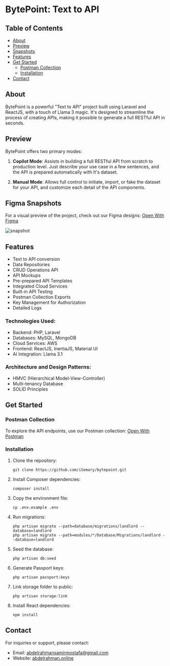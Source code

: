 # BytePoint: Text to API

## Table of Contents

-   [About](#about)
-   [Preview](#preview)
-   [Snapshots](#figma-snapshots)
-   [Features](#features)
-   [Get Started](#get-started)
    -   [Postman Collection](#postman-collection)
    -   [Installation](#installation)
-   [Contact](#contact)

## About

BytePoint is a powerful "Text to API" project built using Laravel and ReactJS, with a touch of Llama 3 magic. It's designed to streamline the process of creating APIs, making it possible to generate a full RESTful API in seconds.

## Preview

BytePoint offers two primary modes:

1. **Copilot Mode**: Assists in building a full RESTful API from scratch to production level. Just describe your use case in a few sentences, and the API is prepared automatically with It's dataset.

2. **Manual Mode**: Allows full control to initiate, import, or fake the dataset for your API, and customize each detail of the API components.

## Figma Snapshots

For a visual preview of the project, check out our Figma designs:
[Open With Figma](https://www.figma.com/design/8A4uOB1LCVCABODcEsNk1f/BytePoint)

<img alt="snapshot" src="https://i.ibb.co/0ryX35C/Screenshot-from-2024-08-01-13-26-40.png" />

## Features

-   Text to API conversion
-   Data Repositories
-   CRUD Operations API
-   API Mockups
-   Pre-prepared API Templates
-   Integrated Cloud Services
-   Built-in API Testing
-   Postman Collection Exports
-   Key Management for Authorization
-   Detailed Logs

### Technologies Used:

-   Backend: PHP, Laravel
-   Databases: MySQL, MongoDB
-   Cloud Services: AWS
-   Frontend: ReactJS, InertiaJS, Material UI
-   AI Integration: Llama 3.1

### Architecture and Design Patterns:

-   HMVC (Hierarchical Model-View-Controller)
-   Multi-tenancy Database
-   SOLID Principles

## Get Started

### Postman Collection

To explore the API endpoints, use our Postman collection:
[Open With Postman](https://www.postman.com/petitfour/workspace/bytepoint)

### Installation

1. Clone the repository:

    ```
    git clone https://github.com/iSemary/bytepoint.git
    ```

2. Install Composer dependencies:

    ```
    composer install
    ```

3. Copy the environment file:

    ```
    cp .env.example .env
    ```

4. Run migrations:

    ```
    php artisan migrate --path=database/migrations/landlord --database=landlord
    php artisan migrate --path=modules/*/Database/Migrations/landlord --database=landlord
    ```

5. Seed the database:

    ```
    php artisan db:seed
    ```

6. Generate Passport keys:

    ```
    php artisan passport:keys
    ```

7. Link storage folder to public:

    ```
    php artisan storage:link
    ```

8. Install React dependencies:
    ```
    npm install
    ```

## Contact

For inquiries or support, please contact:

-   Email: [abdelrahmansamirmostafa@gmail.com](mailto:abdelrahmansamirmostafa@gmail.com)
-   Website: [abdelrahman.online](https://www.abdelrahman.online/)
